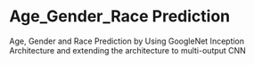 # Age_Gender_Race Prediction
Age, Gender and Race Prediction by Using GoogleNet Inception Architecture and extending the architecture to multi-output CNN 
